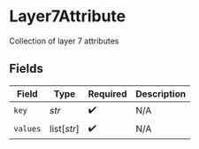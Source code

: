 # Layer7Attribute

Collection of layer 7 attributes


## Fields

| Field              | Type               | Required           | Description        |
| ------------------ | ------------------ | ------------------ | ------------------ |
| `key`              | *str*              | :heavy_check_mark: | N/A                |
| `values`           | list[*str*]        | :heavy_check_mark: | N/A                |